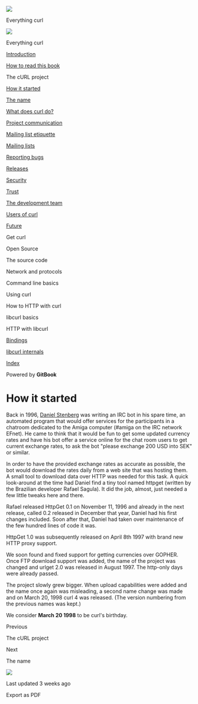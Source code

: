 <a href="../index.html" class="link-a079aa82--primary-53a25e66--logoLink-10d08504"></a>

<img src="https://gblobscdn.gitbook.com/orgs%2F-LxuH0qSm4xO9nWfEBlB%2Favatar.png?alt=media" class="image-67b14f24--avatar-1c1d03ec" />

<span class="text-4505230f--UIH400-4e41e82a--textContentFamily-49a318e1--spaceNameText-677c2969">Everything curl</span>

<a href="../index.html" class="link-a079aa82--primary-53a25e66--logoLink-10d08504"></a>

<img src="https://gblobscdn.gitbook.com/orgs%2F-LxuH0qSm4xO9nWfEBlB%2Favatar.png?alt=media" class="image-67b14f24--avatar-1c1d03ec" />

<span class="text-4505230f--UIH400-4e41e82a--textContentFamily-49a318e1--spaceNameText-677c2969">Everything curl</span>

<a href="../index.html" class="navButton-94f2579c--navButtonClickable-161b88ca"><span class="text-4505230f--UIH300-2063425d--textContentFamily-49a318e1--navButtonLabel-14a4968f">Introduction</span></a>

<a href="../how-to-read.html" class="navButton-94f2579c--navButtonClickable-161b88ca"><span class="text-4505230f--UIH300-2063425d--textContentFamily-49a318e1--navButtonLabel-14a4968f">How to read this book</span></a>

<span class="text-4505230f--UIH300-2063425d--textContentFamily-49a318e1--navButtonLabel-14a4968f">The cURL project</span>

<a href="started.html" class="navButton-94f2579c--pageItemWithChildrenNested-2c5d8183--navButtonClickable-161b88ca--navButtonOpened-6a88552e"><span class="text-4505230f--UIH300-2063425d--textContentFamily-49a318e1--navButtonLabel-14a4968f">How it started</span></a>

<a href="name.html" class="navButton-94f2579c--pageItemWithChildrenNested-2c5d8183--navButtonClickable-161b88ca"><span class="text-4505230f--UIH300-2063425d--textContentFamily-49a318e1--navButtonLabel-14a4968f">The name</span></a>

<a href="does.html" class="navButton-94f2579c--pageItemWithChildrenNested-2c5d8183--navButtonClickable-161b88ca"><span class="text-4505230f--UIH300-2063425d--textContentFamily-49a318e1--navButtonLabel-14a4968f">What does curl do?</span></a>

<a href="comm.html" class="navButton-94f2579c--pageItemWithChildrenNested-2c5d8183--navButtonClickable-161b88ca"><span class="text-4505230f--UIH300-2063425d--textContentFamily-49a318e1--navButtonLabel-14a4968f">Project communication</span></a>

<a href="etiquette.html" class="navButton-94f2579c--pageItemWithChildrenNested-2c5d8183--navButtonClickable-161b88ca"><span class="text-4505230f--UIH300-2063425d--textContentFamily-49a318e1--navButtonLabel-14a4968f">Mailing list etiquette</span></a>

<a href="maillists.html" class="navButton-94f2579c--pageItemWithChildrenNested-2c5d8183--navButtonClickable-161b88ca"><span class="text-4505230f--UIH300-2063425d--textContentFamily-49a318e1--navButtonLabel-14a4968f">Mailing lists</span></a>

<a href="bugs.html" class="navButton-94f2579c--pageItemWithChildrenNested-2c5d8183--navButtonClickable-161b88ca"><span class="text-4505230f--UIH300-2063425d--textContentFamily-49a318e1--navButtonLabel-14a4968f">Reporting bugs</span></a>

<a href="releases.html" class="navButton-94f2579c--pageItemWithChildrenNested-2c5d8183--navButtonClickable-161b88ca"><span class="text-4505230f--UIH300-2063425d--textContentFamily-49a318e1--navButtonLabel-14a4968f">Releases</span></a>

<a href="security.html" class="navButton-94f2579c--pageItemWithChildrenNested-2c5d8183--navButtonClickable-161b88ca"><span class="text-4505230f--UIH300-2063425d--textContentFamily-49a318e1--navButtonLabel-14a4968f">Security</span></a>

<a href="trust.html" class="navButton-94f2579c--pageItemWithChildrenNested-2c5d8183--navButtonClickable-161b88ca"><span class="text-4505230f--UIH300-2063425d--textContentFamily-49a318e1--navButtonLabel-14a4968f">Trust</span></a>

<a href="devteam.html" class="navButton-94f2579c--pageItemWithChildrenNested-2c5d8183--navButtonClickable-161b88ca"><span class="text-4505230f--UIH300-2063425d--textContentFamily-49a318e1--navButtonLabel-14a4968f">The development team</span></a>

<a href="users.html" class="navButton-94f2579c--pageItemWithChildrenNested-2c5d8183--navButtonClickable-161b88ca"><span class="text-4505230f--UIH300-2063425d--textContentFamily-49a318e1--navButtonLabel-14a4968f">Users of curl</span></a>

<a href="future.html" class="navButton-94f2579c--pageItemWithChildrenNested-2c5d8183--navButtonClickable-161b88ca"><span class="text-4505230f--UIH300-2063425d--textContentFamily-49a318e1--navButtonLabel-14a4968f">Future</span></a>

<span class="text-4505230f--UIH300-2063425d--textContentFamily-49a318e1--navButtonLabel-14a4968f">Get curl</span>

<span class="text-4505230f--UIH300-2063425d--textContentFamily-49a318e1--navButtonLabel-14a4968f">Open Source</span>

<span class="text-4505230f--UIH300-2063425d--textContentFamily-49a318e1--navButtonLabel-14a4968f">The source code</span>

<span class="text-4505230f--UIH300-2063425d--textContentFamily-49a318e1--navButtonLabel-14a4968f">Network and protocols</span>

<span class="text-4505230f--UIH300-2063425d--textContentFamily-49a318e1--navButtonLabel-14a4968f">Command line basics</span>

<span class="text-4505230f--UIH300-2063425d--textContentFamily-49a318e1--navButtonLabel-14a4968f">Using curl</span>

<span class="text-4505230f--UIH300-2063425d--textContentFamily-49a318e1--navButtonLabel-14a4968f">How to HTTP with curl</span>

<span class="text-4505230f--UIH300-2063425d--textContentFamily-49a318e1--navButtonLabel-14a4968f">libcurl basics</span>

<span class="text-4505230f--UIH300-2063425d--textContentFamily-49a318e1--navButtonLabel-14a4968f">HTTP with libcurl</span>

<a href="../bindings.html" class="navButton-94f2579c--navButtonClickable-161b88ca"><span class="text-4505230f--UIH300-2063425d--textContentFamily-49a318e1--navButtonLabel-14a4968f">Bindings</span></a>

<a href="../internals.html" class="navButton-94f2579c--navButtonClickable-161b88ca"><span class="text-4505230f--UIH300-2063425d--textContentFamily-49a318e1--navButtonLabel-14a4968f">libcurl internals</span></a>

<a href="../bookindex.html" class="navButton-94f2579c--navButtonClickable-161b88ca"><span class="text-4505230f--UIH300-2063425d--textContentFamily-49a318e1--navButtonLabel-14a4968f">Index</span></a>

<a href="https://www.gitbook.com/?utm_source=content&amp;utm_medium=trademark&amp;utm_campaign=curl-1" class="reset-3c756112--trademark-a8da4b94"></a>

<span class="text-4505230f--TextH200-a3425406--textUIFamily-5ebd8e40">Powered by **GitBook**</span>

# <span class="text-4505230f--DisplayH900-bfb998fa--textContentFamily-49a318e1">How it started</span>

<span class="text-4505230f--UIH300-2063425d--textUIFamily-5ebd8e40--text-8ee2c8b2"></span>

<span class="text-4505230f--TextH400-3033861f--textContentFamily-49a318e1"><span data-key="3a8833eced74407da3c0c13adfc3d301"><span data-offset-key="3a8833eced74407da3c0c13adfc3d301:0">Back in 1996, </span></span><a href="https://daniel.haxx.se/" class="link-a079aa82--primary-53a25e66--link-faf6c434"><span data-key="59ce6845424a4d82959e2ce53453d36d"><span data-offset-key="59ce6845424a4d82959e2ce53453d36d:0">Daniel Stenberg</span></span></a><span data-key="38559df11f0d44a3a5ab72122d441633"><span data-offset-key="38559df11f0d44a3a5ab72122d441633:0"> was writing an IRC bot in his spare time, an automated program that would offer services for the participants in a chatroom dedicated to the Amiga computer (\#amiga on the IRC network EFnet). He came to think that it would be fun to get some updated currency rates and have his bot offer a service online for the chat room users to get current exchange rates, to ask the bot "please exchange 200 USD into SEK" or similar.</span></span></span>

<span class="text-4505230f--TextH400-3033861f--textContentFamily-49a318e1"><span data-key="87e762b0a4e043eeaddba842ebba1911"><span data-offset-key="87e762b0a4e043eeaddba842ebba1911:0">In order to have the provided exchange rates as accurate as possible, the bot would download the rates daily from a web site that was hosting them. A small tool to download data over HTTP was needed for this task. A quick look-around at the time had Daniel find a tiny tool named httpget (written by the Brazilian developer Rafael Sagula). It did the job, almost, just needed a few little tweaks here and there.</span></span></span>

<span class="text-4505230f--TextH400-3033861f--textContentFamily-49a318e1"><span data-key="133fa55146d94e828d5fd95206e97359"><span data-offset-key="133fa55146d94e828d5fd95206e97359:0">Rafael released HttpGet 0.1 on November 11, 1996 and already in the next release, called 0.2 released in December that year, Daniel had his first changes included. Soon after that, Daniel had taken over maintenance of the few hundred lines of code it was.</span></span></span>

<span class="text-4505230f--TextH400-3033861f--textContentFamily-49a318e1"><span data-key="b8aa1754004b4717b1127d4270ad1ff5"><span data-offset-key="b8aa1754004b4717b1127d4270ad1ff5:0">HttpGet 1.0 was subsequently released on April 8th 1997 with brand new HTTP proxy support.</span></span></span>

<span class="text-4505230f--TextH400-3033861f--textContentFamily-49a318e1"><span data-key="52f1fb49214f4feb9b024915582df85c"><span data-offset-key="52f1fb49214f4feb9b024915582df85c:0">We soon found and fixed support for getting currencies over GOPHER. Once FTP download support was added, the name of the project was changed and urlget 2.0 was released in August 1997. The http-only days were already passed.</span></span></span>

<span class="text-4505230f--TextH400-3033861f--textContentFamily-49a318e1"><span data-key="92c1f9606f154726bbac504f6aa57034"><span data-offset-key="92c1f9606f154726bbac504f6aa57034:0">The project slowly grew bigger. When upload capabilities were added and the name once again was misleading, a second name change was made and on March 20, 1998 curl 4 was released. (The version numbering from the previous names was kept.)</span></span></span>

<span class="text-4505230f--TextH400-3033861f--textContentFamily-49a318e1"><span data-key="58d3683614514022ab3b247c7ced326b"><span data-offset-key="58d3683614514022ab3b247c7ced326b:0">We consider </span><span data-offset-key="58d3683614514022ab3b247c7ced326b:1">**March 20 1998**</span><span data-offset-key="58d3683614514022ab3b247c7ced326b:2"> to be curl's birthday.</span></span></span>

<a href="../project.html" class="reset-3c756112--card-6570f064--whiteCard-fff091a4--cardPrevious-56a5e674"></a>

<span class="text-4505230f--TextH200-a3425406--textContentFamily-49a318e1">Previous</span>

<span class="text-4505230f--UIH400-4e41e82a--textContentFamily-49a318e1">The cURL project</span>

<a href="name.html" class="reset-3c756112--card-6570f064--whiteCard-fff091a4--cardNext-19241c42"></a>

<span class="text-4505230f--TextH200-a3425406--textContentFamily-49a318e1">Next</span>

<span class="text-4505230f--UIH400-4e41e82a--textContentFamily-49a318e1">The name</span>

<img src="https://avatars.githubusercontent.com/u/66654881?v=4" class="image-67b14f24--avatar-1c1d03ec" />

<span class="text-4505230f--TextH200-a3425406--textContentFamily-49a318e1">Last updated 3 weeks ago</span>

<span class="text-4505230f--UIH300-2063425d--textUIFamily-5ebd8e40">Export as PDF</span>

